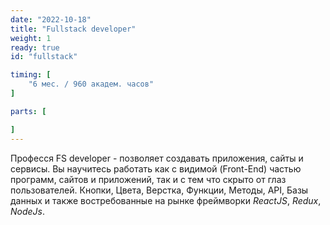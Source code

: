 ```yaml
---
date: "2022-10-18"
title: "Fullstack developer"
weight: 1
ready: true
id: "fullstack"

timing: [
    "6 мес. / 960 академ. часов"
]

parts: [

]
---
```


Професся FS developer - позволяет создавать приложения, сайты и сервисы. Вы научитесь работать как с видимой (Front-End) частью программ, сайтов и приложений, так и с тем что скрыто от глаз пользователей. Кнопки, Цвета, Верстка, Функции, Методы, API, Базы данных и также востребованные на рынке фреймворки _ReactJS_, _Redux_, _NodeJs_.
